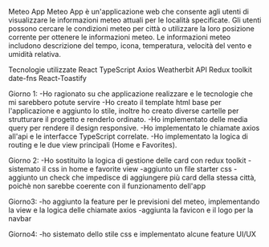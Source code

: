 Meteo App
Meteo App è un'applicazione web che consente agli utenti di visualizzare le informazioni meteo attuali per le località specificate. Gli utenti possono cercare le condizioni meteo per città o utilizzare la loro posizione corrente per ottenere le informazioni meteo. 
Le informazioni meteo includono descrizione del tempo, icona, temperatura, velocità del vento e umidità relativa.

Tecnologie utilizzate
React
TypeScript
Axios
Weatherbit API
Redux toolkit
date-fns
React-Toastify 

Giorno 1:
-Ho ragionato su che applicazione realizzare e le tecnologie che mi sarebbero potute servire
-Ho creato il template html base per l'applicazione e aggiunto lo stile, inoltre ho creato diverse cartelle per strutturare il progetto e renderlo ordinato.
-Ho implementato delle media query per rendere il design responsive.
-Ho implementato le chiamate axios all'api e le interfacce TypeScript correlate.
-Ho implementato la logica di routing e le due view principali (Home e Favorites).


Giorno 2:
-Ho sostituito la logica di gestione delle card con redux toolkit
-sistemato il css in home e favorite view
-aggiunto un file starter css 
-aggiunto un check che impedisce di aggiungere più card della stessa città, poichè non sarebbe coerente con il funzionamento dell'app

Giorno3:
-ho aggiunto la feature per le previsioni del meteo, implementando la view e la logica delle chiamate axios
-aggiunta la favicon e il logo per la navbar

Giorno4:
-ho sistemato dello stile css e implementato alcune feature UI/UX

